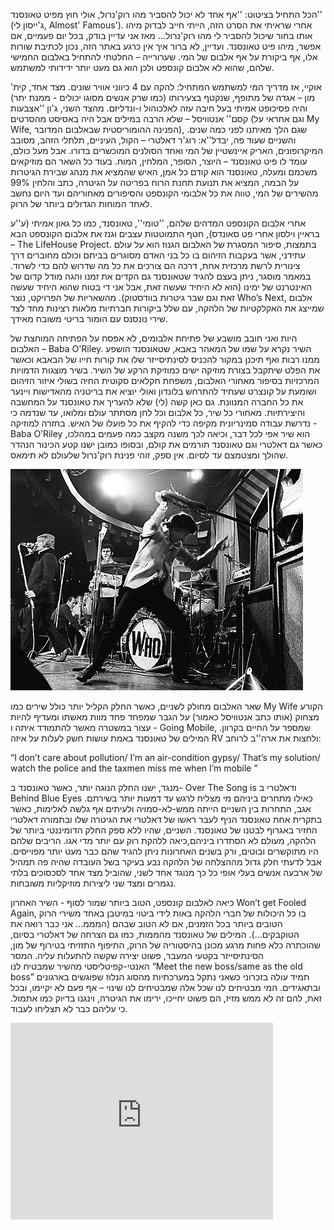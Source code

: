 
הכל התחיל בציטוט: ''אף אחד לא יכול להסביר מהו רוק'נרול, אולי חוץ מפיט טאונסנד'' (ג'ייסון לי, Almost' Famous'). אחרי שראיתי את הסרט הזה, הייתי חייב לבדוק מיהו אותו בחור שיכול להסביר לי מהו רוק'נרול... מאז אני עדיין בודק, בכל יום פעמיים, אם אפשר, מיהו פיט טאונסנד. ועדיין, לא ברור איך אין כרגע באתר הזה, נכון לכתיבת שורות אלו, אף ביקורת על אף אלבום של המי. שערורייה – החלטתי להתחיל באלבום החמישי שלהם, שהוא לא אלבום קונספט ולכן הוא גם מעט יותר ידידותי למשתמש.

אוקיי, אז מדריך המי למשתמש המתחיל: להקה עם 4 כיווני אוויר שונים. מצד אחד, קית' מון – אגדה של מתופף, שנקטף בצעירותו (כמו שרק אנשים מסוגו יכולים - ממנת יתר) והיה פסיכופט אמיתי בעל חיבה עזה לאלכוהול ו-ונדליזם. מהצד השני, ג'ון ''אצבעות קסם'' אנטוויסל – שלא הרבה במילים אבל היה באסיסט מהסרטים (וגם אחראי על My Wife, הפנינה ההומוריסטית שבאלבום המדובר), שגם הלך מאיתנו לפני כמה שנים. והשניים שעוד פה, יבדל''א: רוג'ר דאלטרי – הקול, העיניים, תלתלי הזהב, מסובב המיקרופונים, האריק איינשטיין של המי ואחד הסולנים המוכשרים בדורו. אבל מעל כולם, עומד לו פיט טאונסנד – היוצר, הסופר, המלחין, המוח. בעוד כל השאר הם מוזיקאים משכמם ומעלה, טאונסנד הוא קודם כל אמן, האיש שהמציא את מנהג שבירת הגיטרות על הבמה, המציא את תנועת תחנת הרוח בפריטה על הגיטרה, כתב והלחין 99% מהשירים של המי, טווה את כל אלבומי הקונספט והסיפורים מאחוריהם ועד היום נחשב לאחד המוחות הגדולים ביותר של הרוק. 

אחרי אלבום הקונספט המדהים שלהם, ''טומי'', טאונסנד, כמו כל גאון אמיתי (ע''ע בראיין וילסון אחרי פט סאונדס), חטף התמוטטות עצבים וגנז את אלבום הקונספט הבא – The LifeHouse Project. בתמצות, סיפור המסגרת של האלבום הגנוז הוא על עולם עתידני, אשר בעקבות הזיהום בו כל בני האדם מסוגרים בביתם וכולם מחוברים דרך צינורית לרשת מרכזית אחת, דרכה הם צורכים את כל מה שדרוש להם כדי לשרוד. במאמר מוסגר, ניתן בעצם להגיד שטאונסנד גם הקדים את זמנו והגה מודל קדום של האינטרנט של ימינו (הוא לא היחיד שעשה זאת, אבל אני די בטוח שהוא היחיד שעשה זאת וגם שבר גיטרות בוודסטוק). מהשאריות של הפרויקט, נוצר Who’s Next, אלבום שמייצג את האקלקטיות של הלהקה, עם שלל ביקורות חברתיות מלאות רצינות מחד לצד שירי נונסנס עם הומור בריטי משובח מאידך. 

היות ואני חובב מושבע של פתיחת אלבומים, לא אפסח על הפתיחה המוחצת של האלבום – Baba O'Riley. השיר נקרא על שמו של המאהר באבא, שטאונסנד הושפע ממנו רבות ואף תיכנן במקור להכניס לסינתיסייזר שלו את קורות חייו של הבאבא וכאשר את הפלט שיתקבל בצורת מוזיקה ישים כמוזיקת הרקע של השיר. בשיר מוצגות הדמויות המרכזיות בסיפור מאחורי האלבום, משפחת חקלאים סקוטית החיה בשולי איזור הזיהום ושומעת על קונצרט שעתיד להתרחש בלונדון ואולי יוציא את בריטניה מהאדישות ויינער את כל החברה המנוונת. גם כאן קשה (לי) שלא להעריך את טאונסנד על המחשבה והיצירתיות. מאחורי כל שיר, כל אלבום וכל לחן מסתתר עולם ומלואו, עד שנדמה כי נדרשת עבודה סמינריונית מקיפה כדי להקיף את כל פועלו של האיש. בחזרה למוזיקה - Baba O’Riley הוא שיר אפי לכל דבר, וכיאה לכך משנה מקצב כמה פעמים במהלכו, כאשר גם דאלטרי וגם טאונסנד תורמים את קולם, ובסופו כמובן ישנו קטע הכינור הנהדר שהולך ומצטמצם עד לסיום. אין ספק, זוהי פנינת רוק'נרול שלעולם לא תימאס.

![](item_22183_TheWho.jpg)



שאר האלבום מחולק לשניים, כאשר החלק הקליל יותר כולל שירים כמו My Wife הקורע מצחוק (אותו כתב אנטוויסל כאמור) על הגבר שמפחד פחד מוות מאשתו ומעדיף להיות עצור במשטרה מאשר להתמודד איתה ו - Going Mobile, שמספר על החיים בקרוון. המילים של טאונסנד באמת עושות חשק לעלות על איזה RV ולחצות את ארה''ב לרוחב:

“I don’t care about pollution/ I’m an air-condition gypsy/ That’s my solution/ watch the police and the taxmen miss me when I’m mobile ” 

מנגד, ישנו החלק הנוגה יותר, כאשר טאונסנד ב- Over The Song is ודאלטרי ב Behind Blue Eyes כאילו מתחרים ביניהם מי מצליח לרגש עד דמעות יותר בשירתם. אגב, התחרות בין השניים הייתה ממש-לא-סמויה ולעיתים אף גלשה לאלימות, כאשר בתקרית אחת טאונסנד הניף לעבר ראשו של דאלטרי את הגיטרה שלו ובתמורה דאלטרי החזיר באגרוף לבטנו של טאונסנד. השניים, שהיו ללא ספק החלק הדומיננטי ביותר של הלהקה, מעולם לא הסתדרו ביניהם,כיאה ללהקת רוק עם יותר מדי אגו. הריבים שלהם היו מתוקשרים ובוטים, ורק בשנים האחרונות ניתן להגיד שהם כבר מעט יותר מפוייסים. אבל לדעתי חלק גדול מההצלחה של הלהקה נבע בעיקר בשל העובדה שהיה פה תמהיל של ארבעה אנשים בעלי אופי כל כך מנוגד אחד לשני, שהוביל מצד אחד לסכסוכים בלתי נגמרים ומצד שני ליצירות מוזיקליות משובחות.

כיאה לאלבום קונספט, הטוב ביותר שמור לסוף - השיר האחרון Won’t get Fooled Again, בו כל היכולות של חברי הלהקה באות לידי ביטוי במיטבן באחד משירי הרוק הטובים ביותר בכל הזמנים, אם לא הטוב שבהם (המממ... אני כבר רואה את הטוקבקים...). המילים של טאונסנד מהממות, כמו גם הצרחה של דאלטרי בסיום, שהוכתרה כלא פחות מרגע מכונן בהיסטוריה של הרוק, התיפוף התזזיתי בטירוף של מון, הסינתיסייזר בקטעי המעבר, פשוט יצירה שקשה להתעלות עליה. המסר האנטי-קפיטליסטי מהשיר שמבטיח לנו “Meet the new boss/same as the old boss” תמיד עולה בזכרוני כשאני נתקל במערכתיות מהסוג הנלוז שפוגשים בארגונים ובתאגידים. המי מבטיחים לנו שכל אלה שמבטיחים לנו שינוי – אף פעם לא יקיימו, ובכל זאת, להם זה לא ממש מזיז, הם פשוט יחייכו, ירימו את הגיטרה, וינגנו בדיוק כמו אתמול. כי עליהם כבר לא תצליחו לעבוד.

<iframe width="420" height="315" src="http://www.youtube.com/embed/Rp6-wG5LLqE" frameborder="0" allowfullscreen></iframe>